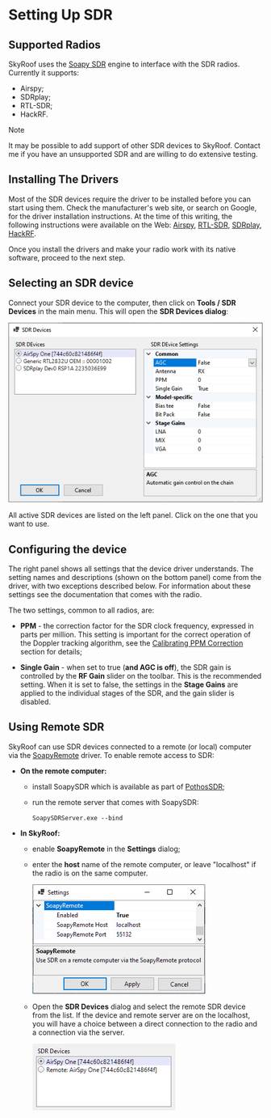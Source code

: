 # Setting Up SDR

## Supported Radios

SkyRoof uses the
[Soapy SDR](https://github.com/pothosware/SoapySDR)
engine to interface with the SDR radios. Currently it supports:

- Airspy;
- SDRplay;
- RTL-SDR;
- HackRF.

> [!NOTE]
> It may be possible to add support of other SDR devices to SkyRoof. Contact me if you have an unsupported SDR
> and are willing to do extensive testing.

## Installing The Drivers

Most of the SDR devices require the driver to be installed before you can start using them. Check the manufacturer's web site,
or search on Google, for the driver installation instructions. At the time of this writing, the following instructions were available on the Web:
[Airspy](https://airspy.com/quickstart/),
[RTL-SDR](https://www.rtl-sdr.com/rtl-sdr-quick-start-guide/),
[SDRplay](https://www.sdrplay.com/api/),
[HackRF](https://hackrf.readthedocs.io/en/latest/installing_hackrf_software.html).

Once you install the drivers and make your radio work with its native software, proceed to the next step.

## Selecting an SDR device

Connect your SDR device to the computer, then click on **Tools / SDR Devices** in the main menu. This will open the
**SDR Devices dialog**:

![SDR Devices dialog](../images/sdr_devices_dialog.png)

All active SDR devices are listed on the left panel. Click on the one that you want to use.

## Configuring the device

The right panel shows all settings that the device driver understands. The setting names and descriptions (shown on the
bottom panel) come from the driver, with two exceptions described below. For information about these
settings see the documentation that comes with the radio.

The two settings, common to all radios, are:

- **PPM** - the correction factor for the SDR clock frequency, expressed in parts per million.
  This setting is important for the correct operation of the Doppler tracking algorithm, see the
  [Calibrating PPM Correction](calibrating_ppm_correction.md) section for details;

- **Single Gain** - when set to true (**and AGC is off**), the SDR gain is controlled by the **RF Gain** slider on the toolbar.
  This is the recommended setting. When it is set to false, the settings in the **Stage Gains** are applied to the
  individual stages of the SDR, and the gain slider is disabled.

## Using Remote SDR

SkyRoof can use SDR devices connected to a remote (or local) computer via the
[SoapyRemote](https://github.com/pothosware/SoapyRemote) driver. To enable remote access to SDR:

- **On the remote computer:**
  - install SoapySDR which is available as part of [PothosSDR](https://downloads.myriadrf.org/builds/PothosSDR/);
  - run the remote server that comes with SoapySDR:

    ```text
    SoapySDRServer.exe --bind
    ```

- **In SkyRoof:**
  - enable **SoapyRemote** in the **Settings** dialog;
  - enter the **host** name of the remote computer, or leave "localhost" if the radio is on the same computer.

    ![SoapyRemote Settings](../images/soapyremote_settings.png)

  - Open the **SDR Devices** dialog and select the remote SDR device from the list. If the device and remote server are on the localhost, you will have a choice between a direct connection to the radio and a connection via the server.

    ![SoapyRemote Settings](../images/remote_device.png)